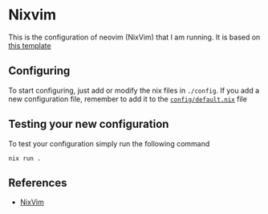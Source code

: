 # Nixvim

This is the configuration of neovim (NixVim) that I am running.
It is based on [this template](https://github.com/nix-community/nixvim/tree/main/templates/simple)

## Configuring

To start configuring, just add or modify the nix files in `./config`.
If you add a new configuration file, remember to add it to the
[`config/default.nix`](./config/default.nix) file

## Testing your new configuration

To test your configuration simply run the following command

```
nix run .
```

## References

- [NixVim](https://github.com/nix-community/nixvim)
